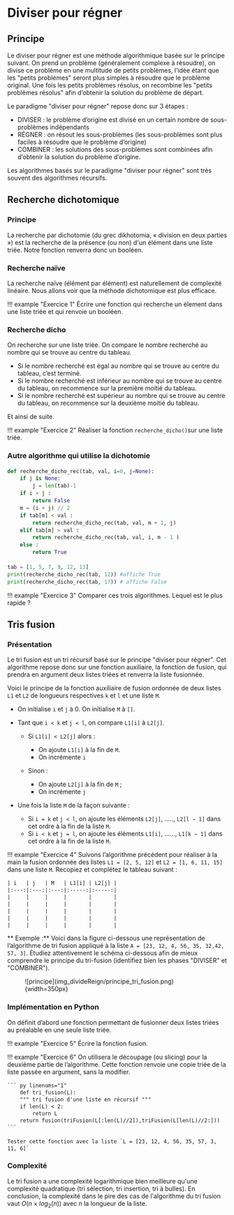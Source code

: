 # Diviser pour régner

## Principe

Le diviser pour régner est une méthode algorithmique basée sur le principe suivant. On prend un problème (généralement complexe à résoudre), on divise ce problème en une multitude de petits problèmes, l’idée étant que les "petits problèmes" seront plus simples à résoudre que le problème original. Une fois les petits problèmes résolus, on recombine les "petits problèmes résolus" afin d’obtenir la solution du problème de départ.

Le paradigme "diviser pour régner" repose donc sur 3 étapes :

* DIVISER : le problème d’origine est divisé en un certain nombre de sous-problèmes indépendants
* RÉGNER : on résout les sous-problèmes (les sous-problèmes sont plus faciles à résoudre que le problème d’origine)
* COMBINER : les solutions des sous-problèmes sont combinées afin d’obtenir la solution du problème d’origine.

Les algorithmes basés sur le paradigme "diviser pour régner" sont très souvent des algorithmes récursifs.

## Recherche dichotomique

### Principe

La recherche par dichotomie (du grec dikhotomia, « division en deux parties ») est la recherche de la présence (ou non) d'un élément dans une liste triée. Notre fonction renverra donc un booléen.

### Recherche naïve

La recherche naïve (élément par élément) est naturellement de complexité linéaire. Nous allons voir que la méthode dichotomique est plus efficace.

!!! example "Exercice 1"
    Écrire une fonction qui recherche un élement dans une liste triée et qui renvoie un booléen.

### Recherche dicho

On recherche sur une liste triée. On compare le nombre recherché au nombre qui se trouve au centre du tableau.

* Si le nombre recherché est égal au nombre qui se trouve au centre du tableau, c’est terminé.
* Si le nombre recherché est inférieur au nombre qui se trouve au centre du tableau, on recommence sur la première moitié du tableau.
* Si le nombre recherché est supérieur au nombre qui se trouve au centre du tableau, on recommence sur la deuxième moitié du tableau.

Et ainsi de suite.

!!! example "Exercice 2"
    Réaliser la fonction `recherche_dicho()`sur une liste triée.

### Autre algorithme qui utilise la dichotomie

``` py linenums="1"
def recherche_dicho_rec(tab, val, i=0, j=None): 
    if j is None:                        
        j = len(tab)-1
    if i > j :
        return False
    m = (i + j) // 2
    if tab[m] < val :
        return recherche_dicho_rec(tab, val, m + 1, j)
    elif tab[m] > val :
        return recherche_dicho_rec(tab, val, i, m - 1 )
    else :
        return True

tab = [1, 5, 7, 9, 12, 13]
print(recherche_dicho_rec(tab, 12)) #affiche True
print(recherche_dicho_rec(tab, 17)) # affiche False
```

!!! example "Exercice 3"
    Comparer ces trois algorithmes. Lequel est le plus rapide ?

## Tris fusion

### Présentation

Le tri fusion est un tri récursif basé sur le principe "diviser pour régner". Cet algorithme repose donc sur une fonction auxiliaire, la fonction de fusion, qui prendra en argument deux listes triées et renverra la liste fusionnée.

Voici le principe de la fonction auxiliaire de fusion ordonnée de deux listes `L1` et `L2` de longueurs respectives `k` et `l` et une liste `M`.

* On initialise `i` et `j` à 0. On initialise `M` à `[]`.
* Tant que `i < k` et `j < l`, on compare `L1[i]` à `L2[j]`.
  
    * Si `L1[i] < L2[j]` alors :
  
        * On ajoute `L1[i]` à la fin de `M`.
        * On incrémente `i`
  
    * Sinon :

        * On ajoute `L2[j]` à la fin de `M` ;
        * On incrémente `j`

* Une fois la liste `M` de la façon suivante :
  
    * Si `i = k` et `j < l`, on ajoute les éléments `L2[j]`, ....., `L2[l − 1]` dans cet ordre à la fin de la liste `M`.
    * Si `i < k` et `j = l`, on ajoute les éléments `L1[i]`, ......, `L1[k − 1]` dans cet ordre à la fin de la liste `M`.
  
!!! example "Exercice 4"
    Suivons l’algorithme précédent pour réaliser à la main la fusion ordonnée des listes `L1 = [2, 5, 12]` et `L2 = [1, 6, 11, 15]` dans une liste `M`. Recopiez et complétez le tableau suivant :

    | i   | j   | M   | L1[i] | L2[j] |
    |:---:|:---:|:---:|:-----:|:-----:|
    |     |     |     |       |       |
    |     |     |     |       |       |
    |     |     |     |       |       |
    |     |     |     |       |       |
    |     |     |     |       |       |

** Exemple :**
Voici dans la figure ci-dessous une représentation de l’algorithme de tri fusion appliqué à la liste `A = [23, 12, 4, 56, 35, 32,42, 57, 3]`. Étudiez attentivement le schéma ci-dessous afin de mieux comprendre le principe du tri-fusion (identifiez bien les phases "DIVISER" et "COMBINER").

<figure markdown>
![principe](img_divideReign/principe_tri_fusion.png){width=350px}
</figure>

### Implémentation en Python

On définit d’abord une fonction permettant de fusionner deux listes triées au préalable en une seule liste triée.

!!! example "Exercice 5"
    Écrire la fonction fusion. 

!!! example "Exercice 6"
    On utilisera le découpage (ou slicing) pour la deuxième partie de l’algorithme. Cette fonction renvoie une copie triée de la liste passée en argument, sans la modifier.

    ``` py linenums="1"
        def tri_fusion(L):
        """ tri fusion d'une liste en récursif """
        if len(L) < 2:
            return L
        return fusion(triFusion(L[:len(L)//2]),triFusion(L[len(L)//2:]))
    ```

    Tester cette fonction avec la liste `L = [23, 12, 4, 56, 35, 57, 3, 11, 6]`

### Complexité

Le tri fusion a une complexité logarithmique bien meilleure qu'une complexité quadratique (tri sélection, tri insertion, tri à bulles). En conclusion, la complexité dans le pire des cas de l'algorithme du tri fusion vaut  $O(n\times log_2(n))$ avec $n$ la longueur de la liste.